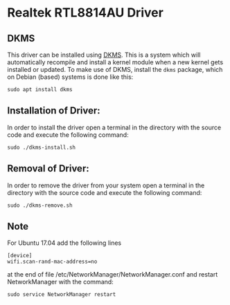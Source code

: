 # Realtek RTL8814AU Driver

## DKMS
This driver can be installed using [DKMS](http://linux.dell.com/dkms/). This is a system which will automatically recompile and install a kernel module when a new kernel gets installed or updated. To make use of DKMS, install the `dkms` package, which on Debian (based) systems is done like this:
```
sudo apt install dkms
```

## Installation of Driver:
In order to install the driver open a terminal in the directory with the source code and execute the following command:
```
sudo ./dkms-install.sh
```

## Removal of Driver:
In order to remove the driver from your system open a terminal in the directory with the source code and execute the following command:
```
sudo ./dkms-remove.sh
```
## Note
For Ubuntu 17.04 add the following lines
```
[device]
wifi.scan-rand-mac-address=no
```
at the end of file /etc/NetworkManager/NetworkManager.conf and restart NetworkManager with the command:
```
sudo service NetworkManager restart
```
